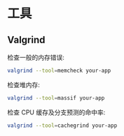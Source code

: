 # 工具

## Valgrind

检查一般的内存错误:

```bash
valgrind --tool=memcheck your-app
```

检查堆内存:

```bash
valgrind --tool=massif your-app
```

检查 CPU 缓存及分支预测的命中率:

```bash
valgrind --tool=cachegrind your-app
```
